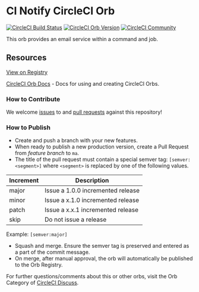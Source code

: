 # CI Notify CircleCI Orb

[![CircleCI Build Status](https://circleci.com/gh/cinotify/circleci-orb.svg?style=shield "CircleCI Build Status")](https://circleci.com/gh/cinotify/circleci-orb) [![CircleCI Orb Version](https://badges.circleci.com/orbs/cinotify/email.svg)](https://circleci.com/orbs/registry/orb/cinotify/email) [![CircleCI Community](https://img.shields.io/badge/community-CircleCI%20Discuss-343434.svg)](https://discuss.circleci.com/c/ecosystem/orbs)



This orb provides an email service within a command and job. 

## Resources

[View on Registry](https://circleci.com/developer/orbs/orb/cinotify/email)

[CircleCI Orb Docs](https://circleci.com/docs/2.0/orb-intro/#section=configuration) - Docs for using and creating CircleCI Orbs.

### How to Contribute

We welcome [issues](https://github.com/cinotify/circleci-orb/issues) to and [pull requests](https://github.com/cinotify/circleci-orb/pulls) against this repository!

### How to Publish
* Create and push a branch with your new features.
* When ready to publish a new production version, create a Pull Request from _feature branch_ to `ma`.
* The title of the pull request must contain a special semver tag: `[semver:<segment>]` where `<segment>` is replaced by one of the following values.

| Increment | Description|
| ----------| -----------|
| major     | Issue a 1.0.0 incremented release|
| minor     | Issue a x.1.0 incremented release|
| patch     | Issue a x.x.1 incremented release|
| skip      | Do not issue a release|

Example: `[semver:major]`

* Squash and merge. Ensure the semver tag is preserved and entered as a part of the commit message.
* On merge, after manual approval, the orb will automatically be published to the Orb Registry.

For further questions/comments about this or other orbs, visit the Orb Category of [CircleCI Discuss](https://discuss.circleci.com/c/orbs).

